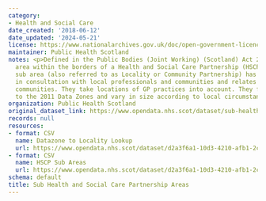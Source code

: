 ```yaml
---
category:
- Health and Social Care
date_created: '2018-06-12'
date_updated: '2024-05-21'
license: https://www.nationalarchives.gov.uk/doc/open-government-licence/version/3/
maintainer: Public Health Scotland
notes: <p>Defined in the Public Bodies (Joint Working) (Scotland) Act 2014 as a smaller
  area within the borders of a Health and Social Care Partnership (HSCP).\r\n\r\nEach
  sub area (also referred to as Locality or Community Partnership) has been agreed
  in consultation with local professionals and communities and relates to natural
  communities. They take locations of GP practices into account. They form a best-fit
  to the 2011 Data Zones and vary in size according to local circumstances.</p>
organization: Public Health Scotland
original_dataset_link: https://www.opendata.nhs.scot/dataset/sub-health-and-social-care-partnership-areas
records: null
resources:
- format: CSV
  name: Datazone to Locality Lookup
  url: https://www.opendata.nhs.scot/dataset/d2a3f6a1-10d3-4210-afb1-2c4845afdc2f/resource/d6e500c4-c1f2-4507-979a-e18855efd7a4/download/datazone_to_hscp_locality_lookup_2024-05.csv
- format: CSV
  name: HSCP Sub Areas
  url: https://www.opendata.nhs.scot/dataset/d2a3f6a1-10d3-4210-afb1-2c4845afdc2f/resource/ecd020ed-91ce-444b-a650-b1c909fd342c/download/all_subhscp_areas_2024-05.csv
schema: default
title: Sub Health and Social Care Partnership Areas
---
```

